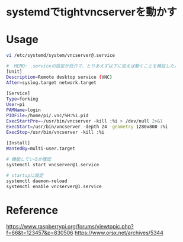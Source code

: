 # systemdでtightvncserverを動かす

# Usage
```bash
vi /etc/systemd/system/vncserver@.service

#  MEMO: .serviceの設定が厄介で、とりあえず以下に従えば動くことを検証した。
[Unit]
Description=Remote desktop service (VNC)
After=syslog.target network.target
 
[Service]
Type=forking
User=pi
PAMName=login
PIDFile=/home/pi/.vnc/%H:%i.pid
ExecStartPre=-/usr/bin/vncserver -kill :%i > /dev/null 2>&1
ExecStart=/usr/bin/vncserver -depth 24 -geometry 1280x800 :%i
ExecStop=/usr/bin/vncserver -kill :%i
 
[Install]
WantedBy=multi-user.target

# 機能しているか確認
systemctl start vncserver@1.service

# startupに設定
systemctl daemon-reload
systemctl enable vncserver@1.service
```

# Reference
https://www.raspberrypi.org/forums/viewtopic.php?f=66&t=123457&p=830506
https://www.orsx.net/archives/5344